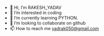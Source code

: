 - 👋 Hi, I’m RAKESH_YADAV
- 👀 I’m interested in coding
- 🌱 I’m currently learning PYTHON. 
- 💞️ I’m looking to collaborate on github
- 📫 How to reach me yadrak050@gmail.com

<!---
Rakeshyadav29/Rakeshyadav29 is a ✨ special ✨ repository because its `KNOWME.md` (this file) appears on your GitHub profile.
You can click the Preview link to take a look at your changes.
--->
